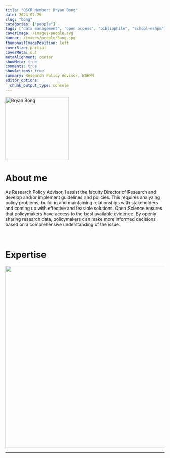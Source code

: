 ```yaml
---
title: "OSCR Member: Bryan Bong"
date: 2024-07-29
slug: "bong"
categories: ["people"]
tags: ["data management", "open access", "bibliophile", "school-eshpm"] # top 3 categories + unique + school
coverImage: /images/people.svg
banner: /images/people/Bong.jpg
thumbnailImagePosition: left
coverSize: partial
coverMeta: out
metaAlignment: center
showMeta: true
comments: true
showActions: true
summary: Research Policy Advisor, ESHPM
editor_options: 
  chunk_output_type: console
---
```


<!-- EMAIL -->
<p>
  <a href="mailto:bong@eshpm.eur.nl">
  <img border="0" alt="Bryan Bong" src="/images/people/Bong.jpg" width="200" height="200" align="center">
  </a>
</p>


<p align="center">
<!--  CV
  <a href="" class="fa-solid fa-file" style="color:#000000;">
  </a> -->

<!-- TWITTER   
  <a href="" class="fa-brands fa-x-twitter" style="color:#000000;">
  </a>   -->


<!-- GOOGLE SCHOLAR
  <a href="" class="fa-brands fa-google-scholar" style="color:#000000;">
  </a>
  -->
  
<!-- RESEARCHGATE 
  <a href="" class="fa-brands fa-researchgate" style="color:#000000;">
  </a>
   --> 
  
<!-- LINKEDIN 
  <a href="" class="fa-brands fa-linkedin" style="color:#000000;">
  </a> -->  
  
  <!-- ORCID   -->
  <a href="https://orcid.org/0009-0008-8861-4918" class="fa-brands fa-orcid" style="color:#000000;">
  </a>  

<!-- PERSONAL WEBSITE 
  <a href="" class="fa-solid fa-link" style="color:#000000;">
  </a> -->

<!-- GITHUB 
  <a href="" class="fa-brands fa-github" style="color:#000000;"> 
  </a> -->
</p>


# About me

As Research Policy Advisor, I assist the faculty Director of Research and develop and/or implement guidelines and policies. This requires analyzing policy problems, building and maintaining relationships with stakeholders and coming up with effective and feasible solutions. Open Science ensures that policymakers have access to the best available evidence. By openly sharing research data, policymakers can make more informed decisions based on a comprehensive understanding of the issue.
 
<BR>

# Expertise

<img src="{{< blogdown/postref >}}index_files/figure-html/radarPlot-1.png" width="576" />

***


